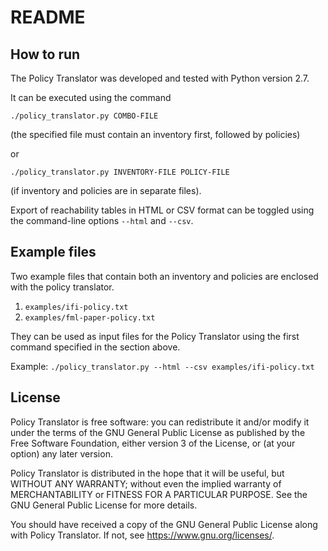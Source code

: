 # README

## How to run

The Policy Translator was developed and tested with Python version 2.7.

It can be executed using the command

``./policy_translator.py COMBO-FILE``

(the specified file must contain an inventory first, followed by policies)

or

``./policy_translator.py INVENTORY-FILE POLICY-FILE``

(if inventory and policies are in separate files).

Export of reachability tables in HTML or CSV format can be toggled using the command-line options ``--html`` and ``--csv``.

## Example files

Two example files that contain both an inventory and policies are enclosed with the policy translator. 

1. ``examples/ifi-policy.txt``
2. ``examples/fml-paper-policy.txt``

They can be used as input files for the Policy Translator using the first command specified in the section above.

Example: ``./policy_translator.py --html --csv examples/ifi-policy.txt``

## License

Policy Translator is free software: you can redistribute it and/or modify it under the terms of the GNU General Public License as published by the Free Software Foundation, either version 3 of the License, or (at your option) any later version.

Policy Translator is distributed in the hope that it will be useful, but WITHOUT ANY WARRANTY; without even the implied warranty of MERCHANTABILITY or FITNESS FOR A PARTICULAR PURPOSE.  See the GNU General Public License for more details.

You should have received a copy of the GNU General Public License along with Policy Translator.  If not, see <https://www.gnu.org/licenses/>.
